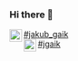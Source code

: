 ### Hi there 👋
[<img align="left" alt="Twitter" width="22px" src="https://cdn.jsdelivr.net/npm/simple-icons@v3/icons/twitter.svg" />#jakub_gaik][twitter]\
[<img align="left" alt="LinkedIn" width="22px" src="https://cdn.jsdelivr.net/npm/simple-icons@v3/icons/linkedin.svg" />#jgaik][linkedin]
<!--
**jgaik/jgaik** is a ✨ _special_ ✨ repository because its `README.md` (this file) appears on your GitHub profile.

Here are some ideas to get you started:

- 🔭 I’m currently working on ...
- 🌱 I’m currently learning ...
- 👯 I’m looking to collaborate on ...
- 🤔 I’m looking for help with ...
- 💬 Ask me about ...
- 📫 How to reach me: ...
- 😄 Pronouns: ...
- ⚡ Fun fact: ...
-->
[twitter]: https://twitter.com/jakub_gaik
[linkedin]: https://linkedin.com/in/jgaik
